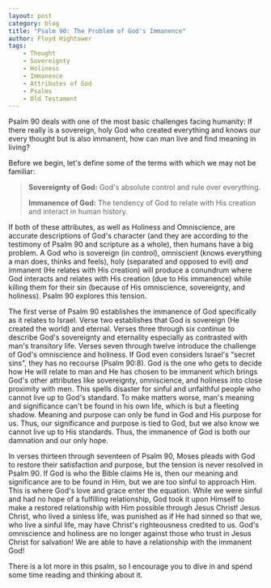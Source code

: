 ```yaml
---
layout: post
category: blog
title: "Psalm 90: The Problem of God's Immanence"
author: Floyd Hightower
tags:
    - Thought
    - Sovereignty
    - Holiness
    - Immanence
    - Attributes of God
    - Psalms
    - Old Testament
---
```


Psalm 90 deals with one of the most basic challenges facing humanity: If there really is a sovereign, holy God who created everything and knows our every thought but is also immanent, how can man live and find meaning in living?

Before we begin, let's define some of the terms with which we may not be familiar:

> **Sovereignty of God:** God's absolute control and rule over everything.
> 
> **Immanence of God:** The tendency of God to relate with His creation and interact in human history.

If both of these attributes, as well as Holiness and Omniscience, are accurate descriptions of God's character (and they are according to the testimony of Psalm 90 and scripture as a whole), then humans have a big problem. A God who is sovereign (in control), omniscient (knows everything a man does, thinks and feels), holy (separated and opposed to evil) *and* immanent (He relates with His creation) will produce a conundrum where God interacts and relates with His creation (due to His immanence) while killing them for their sin (because of His omniscience, sovereignty, and holiness). Psalm 90 explores this tension.

The first verse of Psalm 90 establishes the immanence of God specifically as it relates to Israel. Verse two establishes that God is sovereign (He created the world) and eternal. Verses three through six continue to describe God's sovereignty and eternality especially as contrasted with man's transitory life. Verses seven through twelve introduce the challenge of God's omniscience and holiness. If God even considers Israel's "secret sins", they has no recourse (Psalm 90:8). God is the one who gets to decide how He will relate to man and He has chosen to be immanent which brings God's other attributes like sovereignty, omniscience, and holiness into close proximity with men. This spells disaster for sinful and unfaithful people who cannot live up to God's standard. To make matters worse, man's meaning and significance can't be found in his own life, which is but a fleeting shadow. Meaning and purpose can only be fund in God and His purpose for us. Thus, our significance and purpose is tied to God, but we also know we cannot live up to His standards. Thus, the immanence of God is both our damnation and our only hope.

In verses thirteen through seventeen of Psalm 90, Moses pleads with God to restore their satisfaction and purpose, but the tension is never resolved in Psalm 90. If God is who the Bible claims He is, then our meaning and significance are to be found in Him, but we are too sinful to approach Him. This is where God's love and grace enter the equation. While we were sinful and had no hope of a fulfilling relationship, God took it upon Himself to make a restored relationship with Him possible through Jesus Christ! Jesus Christ, who lived a sinless life, was punished as if He had sinned so that we, who live a sinful life, may have Christ's righteousness credited to us. God's omniscience and holiness are no longer against those who trust in Jesus Christ for salvation! We are able to have a relationship with the immanent God!

There is a lot more in this psalm, so I encourage you to dive in and spend some time reading and thinking about it.
